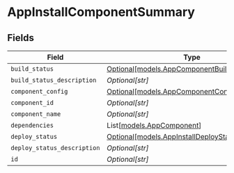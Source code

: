 # AppInstallComponentSummary


## Fields

| Field                                                                                      | Type                                                                                       | Required                                                                                   | Description                                                                                |
| ------------------------------------------------------------------------------------------ | ------------------------------------------------------------------------------------------ | ------------------------------------------------------------------------------------------ | ------------------------------------------------------------------------------------------ |
| `build_status`                                                                             | [Optional[models.AppComponentBuildStatus]](../models/appcomponentbuildstatus.md)           | :heavy_minus_sign:                                                                         | N/A                                                                                        |
| `build_status_description`                                                                 | *Optional[str]*                                                                            | :heavy_minus_sign:                                                                         | N/A                                                                                        |
| `component_config`                                                                         | [Optional[models.AppComponentConfigConnection]](../models/appcomponentconfigconnection.md) | :heavy_minus_sign:                                                                         | N/A                                                                                        |
| `component_id`                                                                             | *Optional[str]*                                                                            | :heavy_minus_sign:                                                                         | N/A                                                                                        |
| `component_name`                                                                           | *Optional[str]*                                                                            | :heavy_minus_sign:                                                                         | N/A                                                                                        |
| `dependencies`                                                                             | List[[models.AppComponent](../models/appcomponent.md)]                                     | :heavy_minus_sign:                                                                         | N/A                                                                                        |
| `deploy_status`                                                                            | [Optional[models.AppInstallDeployStatus]](../models/appinstalldeploystatus.md)             | :heavy_minus_sign:                                                                         | N/A                                                                                        |
| `deploy_status_description`                                                                | *Optional[str]*                                                                            | :heavy_minus_sign:                                                                         | N/A                                                                                        |
| `id`                                                                                       | *Optional[str]*                                                                            | :heavy_minus_sign:                                                                         | N/A                                                                                        |
